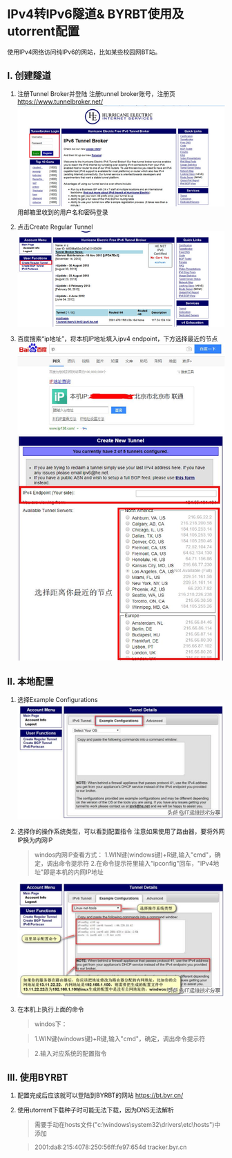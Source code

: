 # IPv4转IPv6隧道& BYRBT使用及utorrent配置

使用IPv4网络访问纯IPv6的网站，比如某些校园网BT站。

## I. 创建隧道

1. 注册Tunnel Broker并登陆
   注册tunnel broker账号，注册页 https://www.tunnelbroker.net/
   ![login](/pic/login.jpg)
   用邮箱里收到的用户名和密码登录


2. 点击Create Regular Tunnel
   ![Create Regular Tunnel](/pic/create.jpg)

3. 百度搜索“ip地址”，将本机IP地址填入ipv4 endpoint，下方选择最近的节点   
   ![IP地址](/pic/ip.jpg)
   ![Create Regular Tunnel](/pic/create2.jpg)


## II. 本地配置

1. 选择Example Configurations
   ![Example Configurations](/pic/Configurations.png)

2. 选择你的操作系统类型，可以看到配置指令
   注意如果使用了路由器，要将外网IP换为内网IP
   
   > windos内网IP查看方式：
   > 1.WIN键(windows键)+R键,输入"cmd"，确定，调出命令提示符
   > 2.在命令提示符里输入“ipconfig"回车，"IPv4地址"即是本机的内网IP地址
   
   ![Example Configurations](/pic/system.png)

3. 在本机上执行上面的命令
   > windos下：
   
   > 1.WIN键(windows键)+R键,输入"cmd"，确定，调出命令提示符
   
   > 2.输入对应系统的配置指令

## III. 使用BYRBT

1. 配置完成后应该就可以登陆到BYRBT的网站 https://bt.byr.cn/
2. 使用utorrent下载种子时可能无法下载，因为DNS无法解析
   > 需要手动在hosts文件("c:\windows\system32\drivers\etc\hosts")中添加
   
   > 2001:da8:215:4078:250:56ff:fe97:654d tracker.byr.cn
